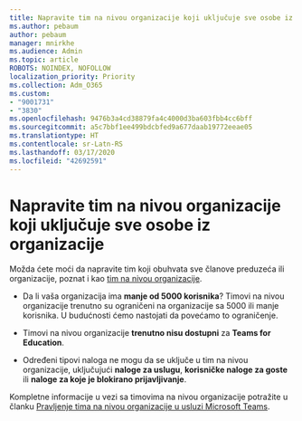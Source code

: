 ```yaml
---
title: Napravite tim na nivou organizacije koji uključuje sve osobe iz organizacije
ms.author: pebaum
author: pebaum
manager: mnirkhe
ms.audience: Admin
ms.topic: article
ROBOTS: NOINDEX, NOFOLLOW
localization_priority: Priority
ms.collection: Adm_O365
ms.custom:
- "9001731"
- "3830"
ms.openlocfilehash: 9476b3a4cd38879fa4c4000d3ba603fbb4cc6bff
ms.sourcegitcommit: a5c7bbf1ee499bdcbfed9a677daab19772eeae05
ms.translationtype: HT
ms.contentlocale: sr-Latn-RS
ms.lasthandoff: 03/17/2020
ms.locfileid: "42692591"
---
```

# <a name="create-an-org-wide-team-that-includes-everyone-in-your-organization"></a>Napravite tim na nivou organizacije koji uključuje sve osobe iz organizacije

Možda ćete moći da napravite tim koji obuhvata sve članove preduzeća ili organizacije, poznat i kao [tim na nivou organizacije](https://docs.microsoft.com/microsoftteams/create-an-org-wide-team).

- Da li vaša organizacija ima **manje od 5000 korisnika**? Timovi na nivou organizacije trenutno su ograničeni na organizacije sa 5000 ili manje korisnika. U budućnosti ćemo nastojati da povećamo to ograničenje.

- Timovi na nivou organizacije **trenutno nisu dostupni** za **Teams for Education**.

- Određeni tipovi naloga ne mogu da se uključe u tim na nivou organizacije, uključujući **naloge za uslugu**, **korisničke naloge za goste** ili **naloge za koje je blokirano prijavljivanje**.

Kompletne informacije u vezi sa timovima na nivou organizacije potražite u članku [Pravljenje tima na nivou organizacije u usluzi Microsoft Teams](https://docs.microsoft.com/microsoftteams/create-an-org-wide-team). 

